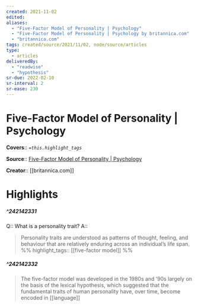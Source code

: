 ```yaml
---
created: 2021-11-02
edited: 
aliases:
  - "Five-Factor Model of Personality | Psychology"
  - "Five-Factor Model of Personality | Psychology by britannica.com"
  - "britannica.com"
tags: created/source/2021/11/02, node/source/articles
type:
  - articles
deliveredBy:
  - "readwise"
  - "hypothesis"
sr-due: 2022-02-10
sr-interval: 2
sr-ease: 230
---
```

# Five-Factor Model of Personality | Psychology

**Covers**:: 
*`=this.highlight_tags`*

**Source**:: [Five-Factor Model of Personality | Psychology](https://www.britannica.com/science/five-factor-model-of-personality)

**Creator**:: [[britannica.com]]

# Highlights
##### ^242142331
Q:: What is a personality trait? 
A::  
> Personality traits are understood as patterns of thought, feeling, and behaviour that are relatively enduring across an individual’s life span. 
%%
highlight_tags:: [[five-factor model]]
%%
##### ^242142332
  
> The five-factor model was developed in the 1980s and ’90s largely on the basis of the lexical hypothesis, which suggested that the fundamental traits of human personality have, over time, become encoded in [[language]] 

